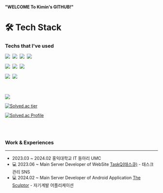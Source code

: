 
#### "WELCOME To Kimin's GITHUB!"


<h1>🛠️ Tech Stack</h1>

<h3>Techs that I've used</h3>


<p align="left">
  <img src="https://img.shields.io/badge/Spring-6DB33F?style=flat-square&logo=Spring&logoColor=white"/></a>&nbsp
  <img src="https://img.shields.io/badge/SpringBoot-6DB33F?style=flat-square&logo=SpringBoot&logoColor=white"/></a>&nbsp  
  <img src="https://img.shields.io/badge/JPA-6DB33F?style=flat-square&logo=Jpa&logoColor=white"/></a>&nbsp 
  <img src="https://img.shields.io/badge/QueryDsl-6DB33F?style=flat-square&logo=Jpa&logoColor=white"/></a>&nbsp 
</p>

<p align="left">
  <img src="https://img.shields.io/badge/AWS-232F3E?style=flat-square&logo=Amazon AWS&logoColor=white"/></a>&nbsp 
  <img src="https://img.shields.io/badge/Github Actions-2088FF?style=flat-square&logo=Github Actions&logoColor=white"/></a>&nbsp 
  <img src="https://img.shields.io/badge/Docker-2496ED?style=flat-square&logo=Docker&logoColor=white"/></a>&nbsp
</p>

<p align="left"> 
  <img src="https://img.shields.io/badge/Oracle-F80000?style=flat-square&logo=Oracle&logoColor=white"/></a>&nbsp 
  <img src="https://img.shields.io/badge/Mysql-E6B91E?style=flat-square&logo=MySql&logoColor=white"/></a>&nbsp 
</p>

<br>
<br>
<a href="https://hits.seeyoufarm.com"><img src="https://hits.seeyoufarm.com/api/count/incr/badge.svg?url=https%3A%2F%2Fgithub.com%2Fnimikgnoej%2Fnimikgnoej&count_bg=%2379C83D&title_bg=%23555555&icon=leaflet.svg&icon_color=%23E7E7E7&title=hits&edge_flat=false"/></a>

[![Solved.ac tier](http://mazassumnida.wtf/api/mini/generate_badge?boj=kimin0626)](https://solved.ac/profile/kimin0626)
  
[![Solved.ac Profile](http://mazassumnida.wtf/api/v2/generate_badge?boj=kimin0626)]([https://solved.ac/soo6427/](https://solved.ac/profile/kimin0626))

<br>


</br>

### Work & Experiences 

----
-    2023.03 ~ 2024.02 홍익대학교 IT 동아리 UMC
- 💻 2023.06 ~ Main Server Developer of WebSite [TaskQ(태스큐)](https://github.com/TasQueue) - 태스크 관리 SNS
- 💻 2024.02 ~ Main Server Developer of Android Application [The Sculptor](https://github.com/The-Sculptor/Server) - 자기계발 어플리케이션
